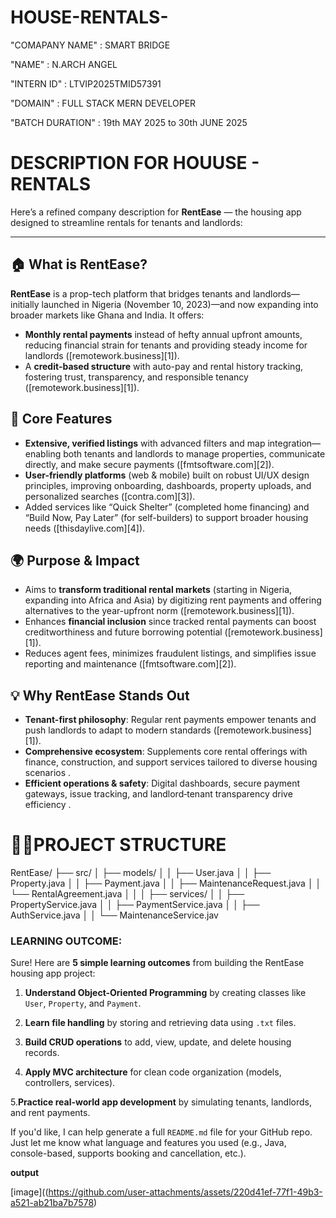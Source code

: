 # HOUSE-RENTALS-
"COMAPANY NAME" : SMART BRIDGE

"NAME" : N.ARCH ANGEL

"INTERN ID" : LTVIP2025TMID57391

"DOMAIN" : FULL STACK MERN DEVELOPER

"BATCH DURATION" : 19th MAY 2025 to 30th JUNE 2025

# DESCRIPTION FOR HOUUSE - RENTALS 
Here’s a refined company description for **RentEase** — the housing app designed to streamline rentals for tenants and landlords:

---

## 🏠 What is RentEase?

**RentEase** is a prop-tech platform that bridges tenants and landlords—initially launched in Nigeria (November 10, 2023)—and now expanding into broader markets like Ghana and India. It offers:

* **Monthly rental payments** instead of hefty annual upfront amounts, reducing financial strain for tenants and providing steady income for landlords ([remotework.business][1]).
* A **credit‑based structure** with auto-pay and rental history tracking, fostering trust, transparency, and responsible tenancy ([remotework.business][1]).

## 🎯 Core Features

* **Extensive, verified listings** with advanced filters and map integration—enabling both tenants and landlords to manage properties, communicate directly, and make secure payments ([fmtsoftware.com][2]).
* **User-friendly platforms** (web & mobile) built on robust UI/UX design principles, improving onboarding, dashboards, property uploads, and personalized searches ([contra.com][3]).
* Added services like “Quick Shelter” (completed home financing) and “Build Now, Pay Later” (for self-builders) to support broader housing needs ([thisdaylive.com][4]).

## 🌍 Purpose & Impact

* Aims to **transform traditional rental markets** (starting in Nigeria, expanding into Africa and Asia) by digitizing rent payments and offering alternatives to the year-upfront norm ([remotework.business][1]).
* Enhances **financial inclusion** since tracked rental payments can boost creditworthiness and future borrowing potential ([remotework.business][1]).
* Reduces agent fees, minimizes fraudulent listings, and simplifies issue reporting and maintenance ([fmtsoftware.com][2]).

## 💡 Why RentEase Stands Out

* **Tenant-first philosophy**: Regular rent payments empower tenants and push landlords to adapt to modern standards ([remotework.business][1]).
* **Comprehensive ecosystem**: Supplements core rental offerings with finance, construction, and support services tailored to diverse housing scenarios .
* **Efficient operations & safety**: Digital dashboards, secure payment gateways, issue tracking, and landlord‑tenant transparency drive efficiency .
  

# 📂📂PROJECT STRUCTURE 
RentEase/
├── src/
│   ├── models/
│   │   ├── User.java
│   │   ├── Property.java
│   │   ├── Payment.java
│   │   ├── MaintenanceRequest.java
│   │   └── RentalAgreement.java
│   │
│   ├── services/
│   │   ├── PropertyService.java
│   │   ├── PaymentService.java
│   │   ├── AuthService.java
│   │   └── MaintenanceService.jav

### LEARNING OUTCOME:
Sure! Here are **5 simple learning outcomes** from building the RentEase housing app project:

1.  **Understand Object-Oriented Programming** by creating classes like `User`, `Property`, and `Payment`.

2.  **Learn file handling** by storing and retrieving data using `.txt` files.

3. **Build CRUD operations** to add, view, update, and delete housing records.

4.  **Apply MVC architecture** for clean code organization (models, controllers, services).

5.**Practice real-world app development** by simulating tenants, landlords, and rent payments.

If you'd like, I can help generate a full `README.md` file for your GitHub repo. Just let me know what language and features you used (e.g., Java, console-based, supports booking and cancellation, etc.).

**output**

[image]((https://github.com/user-attachments/assets/220d41ef-77f1-49b3-a521-ab21ba7b7578)










